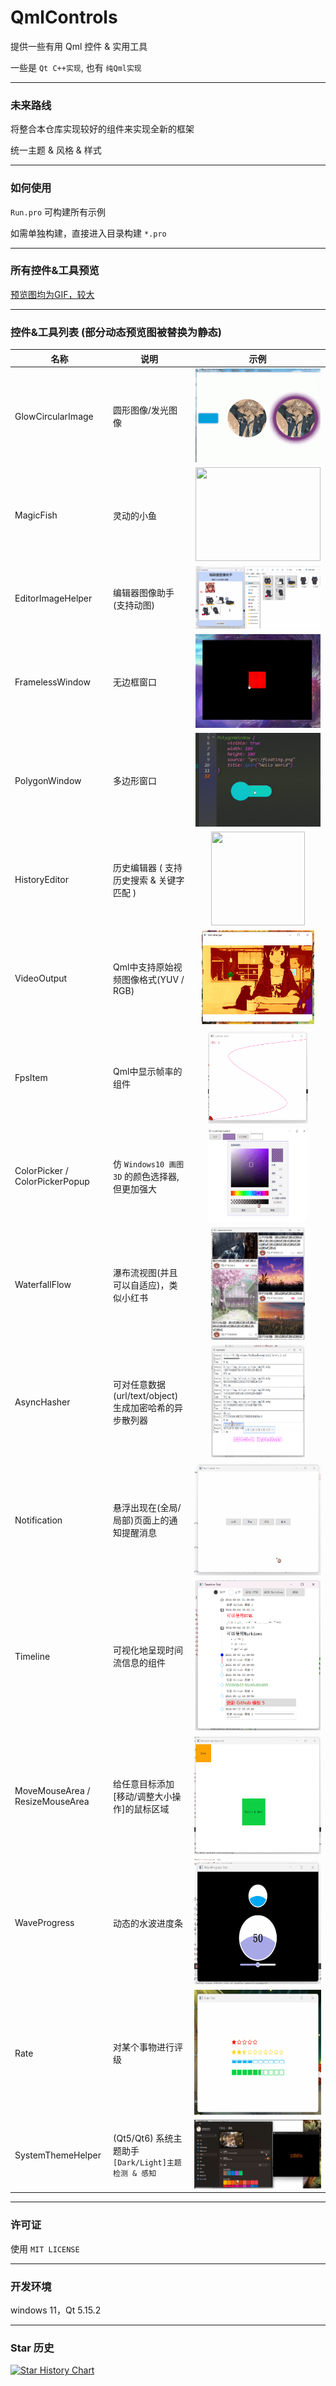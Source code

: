 # QmlControls

提供一些有用 Qml 控件 & 实用工具

一些是 `Qt C++实现`, 也有 `纯Qml实现`

------

### 未来路线

将整合本仓库实现较好的组件来实现全新的框架

统一主题 & 风格 & 样式

------

### 如何使用

`Run.pro` 可构建所有示例

如需单独构建，直接进入目录构建 `*.pro` 

------

### 所有控件&工具预览

[预览图均为GIF，较大](./demonstrate/demonstrate.md)

------

### 控件&工具列表 (部分动态预览图被替换为静态)

名称 | 说明 | 示例 
---------|----------|---------
 GlowCircularImage | 圆形图像/发光图像 | <div align=center><img src="./demonstrate/GlowCircularImage.png" width="200" height="150" /></div>
 MagicFish | 灵动的小鱼 | <div align=center><img src="./demonstrate/MagicFish.gif" width="200" height="150" /></div>
 EditorImageHelper | 编辑器图像助手(支持动图)  | <div align=center><img src="./demonstrate/EditorImageHelper.png" width="200" height="100" /></div>
 FramelessWindow | 无边框窗口 | <div align=center><img src="./demonstrate/FramelessWindow.png" width="200" height="150" /></div> 
 PolygonWindow | 多边形窗口 | <div align=center><img src="./demonstrate/PolygonWindow.png" width="200" height="150" /></div>
 HistoryEditor | 历史编辑器 ( 支持历史搜索 & 关键字匹配 ) | <div align=center><img src="./demonstrate/HistoryEditor.gif" width="150" height="150" /></div>
 VideoOutput | Qml中支持原始视频图像格式(YUV / RGB) | <div align=center><img src="./demonstrate/VideoOutput.png" width="180" height="150" /></div>
 FpsItem | Qml中显示帧率的组件 | <div align=center><img src="./demonstrate/FpsItem.gif" width="160" height="150" /></div>
 ColorPicker / ColorPickerPopup | 仿 `Windows10 画图3D` 的颜色选择器, 但更加强大 | <div align=center><img src="./demonstrate/ColorPicker.png" width="160" height="150" /></div>
 WaterfallFlow | 瀑布流视图(并且可以自适应)，类似小红书 | <div align=center><img src="./demonstrate/WaterfallFlow.png" width="150" height="180" /></div>
 AsyncHasher | 可对任意数据(url/text/object)生成加密哈希的异步散列器 | <div align=center><img src="./demonstrate/AsyncHasher.png" width="150" height="180" /></div>
 Notification | 悬浮出现在(全局/局部)页面上的通知提醒消息 | <div align=center><img src="./demonstrate/Notification.gif" width="240" height="180" /></div>
 Timeline | 可视化地呈现时间流信息的组件 |  <div align=center><img src="./demonstrate/Timeline.png" width="200" height="240" /></div>
 MoveMouseArea / ResizeMouseArea | 给任意目标添加[移动/调整大小操作]的鼠标区域 | <div align=center><img src="./demonstrate/ResizeMouseArea.gif" width="260" height="190" /></div>
 WaveProgress | 动态的水波进度条 | <div align=center><img src="./demonstrate/WaveProgress.gif" width="240" height="200" /></div>
 Rate | 对某个事物进行评级 | <div align=center><img src="./demonstrate/Rate.gif" width="240" height="200" /></div>
 SystemThemeHelper | (Qt5/Qt6) 系统主题助手 `[Dark/Light]主题检测 & 感知` | <div align=center><img src="./demonstrate/SystemThemeHelper.png" width="240" height="110" /></div>


------

### 许可证

 使用 `MIT LICENSE`

------

### 开发环境

windows 11，Qt 5.15.2

------

### Star 历史

[![Star History Chart](https://api.star-history.com/svg?repos=mengps/QmlControls&type=Date)](https://star-history.com/#mengps/QmlControls&Date)